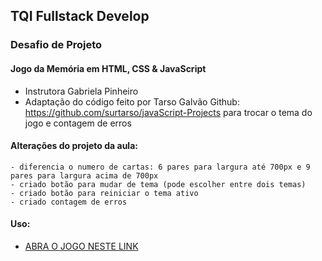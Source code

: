 ## TQI Fullstack Develop

### Desafio de Projeto
#### Jogo da Memória em HTML, CSS & JavaScript

- Instrutora Gabriela Pinheiro
- Adaptação do código feito por 
Tarso Galvão Github: https://github.com/surtarso/javaScript-Projects
para trocar o tema do jogo e contagem de erros

#### Alterações do projeto da aula:
    - diferencia o numero de cartas: 6 pares para largura até 700px e 9 pares para largura acima de 700px
    - criado botão para mudar de tema (pode escolher entre dois temas)
    - criado botão para reiniciar o tema ativo
    - criado contagem de erros

#### Uso:
- [ABRA O JOGO NESTE LINK](https://angelitasantos.github.io/dio-tqi-javascript-jogo-memoria/)
